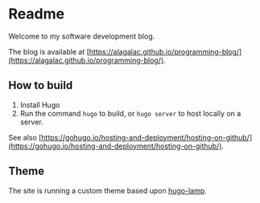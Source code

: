 # Readme

Welcome to my software development blog.

The blog is available at [https://alagalac.github.io/programming-blog/](https://alagalac.github.io/programming-blog/).

## How to build

1. Install Hugo
2. Run the command `hugo` to build, or `hugo server` to host locally on a server.

See also [https://gohugo.io/hosting-and-deployment/hosting-on-github/](https://gohugo.io/hosting-and-deployment/hosting-on-github/).

## Theme

The site is running a custom theme based upon [hugo-lamp](https://github.com/huyb1991/hugo-lamp).